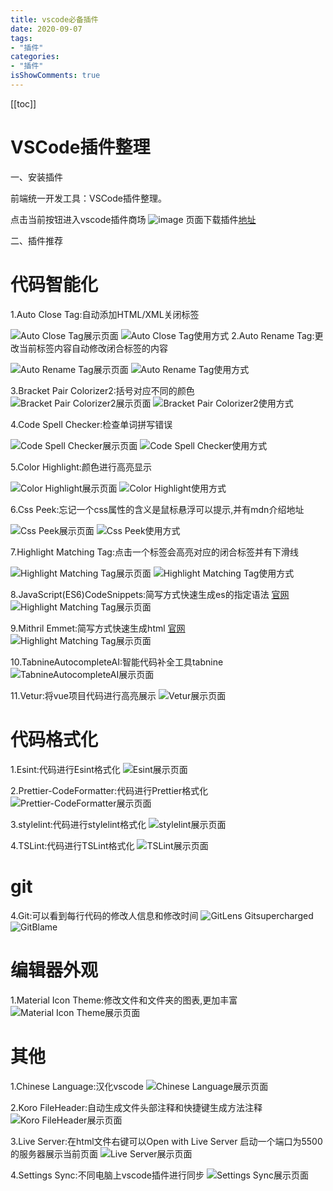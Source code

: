 ```yaml
---
title: vscode必备插件
date: 2020-09-07
tags:
- "插件"
categories:
- "插件"
isShowComments: true
---
```


<Boxx/>



<!-- more -->

[[toc]]

VSCode插件整理
==========

一、安装插件

前端统一开发工具：VSCode插件整理。

点击当前按钮进入vscode插件商场
![image](https://gitee.com/guangliangliang/images/raw/master/vscode/pluginButton.png)
页面下载插件[地址](https://marketplace.visualstudio.com/search?target=VSCode&category=All%20categories&sortBy=Installs)

二、插件推荐

代码智能化
=======

1.Auto Close Tag:自动添加HTML/XML关闭标签 

![Auto Close Tag展示页面](https://gitee.com/guangliangliang/images/raw/master/vscode/IntelligentCode/autoCloseTag.png)
![Auto Close Tag使用方式](https://gitee.com/guangliangliang/images/raw/master/vscode/autoCloseTag.gif)
2.Auto Rename Tag:更改当前标签内容自动修改闭合标签的内容

![Auto Rename Tag展示页面](https://gitee.com/guangliangliang/images/raw/master/vscode/IntelligentCode/autoRenameTag.png)
![Auto Rename Tag使用方式](https://gitee.com/guangliangliang/images/raw/master/vscode/IntelligentCode/autoRenameTag.gif)

3.Bracket Pair Colorizer2:括号对应不同的颜色
![Bracket Pair Colorizer2展示页面](https://gitee.com/guangliangliang/images/raw/master/vscode/IntelligentCode/BracketPairColorizer2.png)
![Bracket Pair Colorizer2使用方式](https://gitee.com/guangliangliang/images/raw/master/vscode/IntelligentCode/BracketPairColorizer2.gif)

4.Code Spell Checker:检查单词拼写错误

![Code Spell Checker展示页面](https://gitee.com/guangliangliang/images/raw/master/vscode/IntelligentCode/CodeSpellChecker.png)
![Code Spell Checker使用方式](https://gitee.com/guangliangliang/images/raw/master/vscode/IntelligentCode/CodeSpellChecker.gif)

5.Color Highlight:颜色进行高亮显示

![Color Highlight展示页面](https://gitee.com/guangliangliang/images/raw/master/vscode/IntelligentCode/ColorHighlight.png)
![Color Highlight使用方式](https://gitee.com/guangliangliang/images/raw/master/vscode/IntelligentCode/ColorHighlight.gif)

6.Css Peek:忘记一个css属性的含义是鼠标悬浮可以提示,并有mdn介绍地址

![Css Peek展示页面](https://gitee.com/guangliangliang/images/raw/master/vscode/IntelligentCode/cssPeek.png)
![Css Peek使用方式](https://gitee.com/guangliangliang/images/raw/master/vscode/IntelligentCode/CssPeek.gif)

7.Highlight Matching Tag:点击一个标签会高亮对应的闭合标签并有下滑线

![Highlight Matching Tag展示页面](https://gitee.com/guangliangliang/images/raw/master/vscode/IntelligentCode/HighlightMatchingTag.png)
![Highlight Matching Tag使用方式](https://gitee.com/guangliangliang/images/raw/master/vscode/IntelligentCode/CssPeek.gif)

8.JavaScript(ES6)CodeSnippets:简写方式快速生成es的指定语法
[官网](https://github.com/xabikos/vscode-javascript)
![Highlight Matching Tag展示页面](https://gitee.com/guangliangliang/images/raw/master/vscode/IntelligentCode/JavaScript(ES6)CodeSnippets.png)

9.Mithril Emmet:简写方式快速生成html
[官网](https://docs.emmet.io/abbreviations/syntax/)
![Highlight Matching Tag展示页面](https://gitee.com/guangliangliang/images/raw/master/vscode/IntelligentCode/MithrilEmmet.png)

10.TabnineAutocompleteAI:智能代码补全工具tabnine
![TabnineAutocompleteAI展示页面](https://gitee.com/guangliangliang/images/raw/master/vscode/IntelligentCode/TabnineAutocompleteAI.png)

11.Vetur:将vue项目代码进行高亮展示
![Vetur展示页面](https://gitee.com/guangliangliang/images/raw/master/vscode/IntelligentCode/Vetur.jpg)


代码格式化
=======


1.Esint:代码进行Esint格式化
![Esint展示页面](https://gitee.com/guangliangliang/images/raw/master/vscode/formatting/Esint.png)


2.Prettier-CodeFormatter:代码进行Prettier格式化
![Prettier-CodeFormatter展示页面](https://gitee.com/guangliangliang/images/raw/master/vscode/formatting/Prettier-CodeFormatter.png)


3.stylelint:代码进行stylelint格式化
![stylelint展示页面](https://gitee.com/guangliangliang/images/raw/master/vscode/formatting/stylelint.png)


4.TSLint:代码进行TSLint格式化
![TSLint展示页面](https://gitee.com/guangliangliang/images/raw/master/vscode/formatting/TSLint.png)

git
=======

4.Git:可以看到每行代码的修改人信息和修改时间
![GitLens Gitsupercharged](https://gitee.com/guangliangliang/images/raw/master/vscode/git/GitLens%E2%80%94%20Gitsupercharged.png)
![GitBlame](https://gitee.com/guangliangliang/images/raw/master/vscode/git/GitBlame.png)

编辑器外观
=======

1.Material Icon Theme:修改文件和文件夹的图表,更加丰富
![Material Icon Theme展示页面](https://gitee.com/guangliangliang/images/raw/master/vscode/appearance/MaterialIconTheme.png)



其他
=======

1.Chinese Language:汉化vscode
![Chinese Language展示页面](https://gitee.com/guangliangliang/images/raw/master/vscode/other/chineseLanguage.png)

2.Koro FileHeader:自动生成文件头部注释和快捷键生成方法注释
![Koro FileHeader展示页面](https://gitee.com/guangliangliang/images/raw/master/vscode/other/koroFileHeader.png)

3.Live Server:在html文件右键可以Open with Live Server  启动一个端口为5500的服务器展示当前页面
![Live Server展示页面](https://gitee.com/guangliangliang/images/raw/master/vscode/other/liveServer.png)

4.Settings Sync:不同电脑上vscode插件进行同步
![Settings Sync展示页面](https://gitee.com/guangliangliang/images/raw/master/vscode/other/SettingsSync.png)

